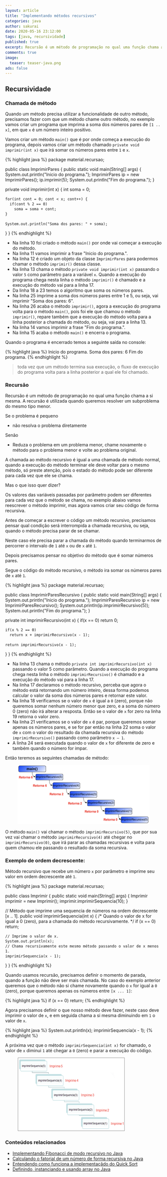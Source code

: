 ```yaml
---
layout: article
title: "Implementando métodos recursivos"
categories: java
author: sakurai
date: 2020-05-16 23:12:00
tags: [java, recursividade]
published: true
excerpt: Recursão é um método de programação no qual uma função chama a si mesma. A recursão é utilizada quando queremos resolver um subproblema do mesmo tipo menor.
comments: true
image:
  teaser: teaser-java.png
ads: false
---
```


## Recursividade

### Chamada de método

Quando um método precisa utilizar a funcionalidade de outro método, precisamos fazer com que um método chame outro método, no exemplo vamos criar um programa que imprima a soma dos números pares de `[1 .. x]`, em que `x` é um número inteiro positivo.

Vamos criar um método `main()` que é por onde começa a execução do programa, depois vamos criar um método chamado `private void imprimir(int x)` que irá somar os números pares entre `1` e `x`.

{% highlight java %}
package material.recursao;

public class ImprimirPares {
  public static void main(String[] args) {
    System.out.println("Inicio do programa.");
    ImprimirPares ip = new ImprimirPares();
    ip.imprimir(5);
    System.out.println("Fim do programa.");
  }

  private void imprimir(int x) {
    int soma = 0;

    for(int cont = 0; cont < x; cont++) {
      if(cont % 2 == 0)
        soma = soma + cont;
    }

    System.out.println("Soma dos pares: " + soma);
  }
}
{% endhighlight %}

- Na linha 10 foi criado o método `main()` por onde vai começar a execução do método.
- Na linha 11 vamos imprimir a frase "Inicio do programa.".
- Na linha 12 é criado um objeto da classe `ImprimirPares` para podermos chamar o método `imprimir()` dessa classe.
- Na linha 13 chama o método `private void imprimir(int x)` passando o valor `5` como parâmetro para a variável `x`. Quando a execução do programa chega nesta linha o método `imprimir()` é chamado e a execução do método vai para a linha 17.
- Da linha 18 a 23 temos o algoritmo que soma os números pares.
- Na linha 25 imprime a soma dos números pares entre 1 e 5, ou seja, vai imprimir "Soma dos pares: 6".
- Na linha 26 acaba o método `imprimir()`, agora a execução do programa volta para o método `main()`, pois foi ele que chamou o método `imprimir()`, repare também que a execução do método volta para a linha posterior a chamada do método, ou seja, vai para a linha 13.
- Na linha 14 vamos imprimir a frase "Fim do programa.".
- Na linha 15 acaba o método `main()` e encerra o programa.

Quando o programa é encerrado temos a seguinte saída no console:

{% highlight java %}
Inicio do programa.
Soma dos pares: 6
Fim do programa.
{% endhighlight %}

> toda vez que um método termina sua execução, o fluxo de execução do programa volta para a linha posterior a qual ele foi chamado.
	
### Recursão

Recursão é um método de programação no qual uma função chama a si mesma. A recursão é utilizada quando queremos resolver um subproblema do mesmo tipo menor.

Se o problema é pequeno
- não resolva o problema diretamente

Senão
- Reduza o problema em um problema menor, chame novamente o método para o problema menor e volte ao problema original.

A chamada ao método recursivo é igual a uma chamada de método normal, quando a execução do método terminar ele deve voltar para o mesmo método, só preste atenção, pois o estado do método pode ser diferente para cada vez que ele se chama.
	
Mas o que isso quer dizer?

Os valores das variáveis passadas por parâmetro podem ser diferentes para cada vez que o método se chama, no exemplo abaixo vamos reescrever o método imprimir, mas agora vamos criar seu código de forma recursiva.

Antes de começar a escrever o código um método recursivo, precisamos pensar qual condição será interrompida a chamada recursiva, ou seja, quando o método precisa parar de se chamar.

Neste caso ele precisa parar a chamada do método quando terminarmos de percorrer o intervalo de `1` até `x` ou de `x` até `1`.

Depois precisamos pensar no objetivo do método que é somar números pares.

Segue o código do método recursivo, o método ira somar os números pares de `x` até `1`.

{% highlight java %}
package material.recursao;

public class ImprimirParesRecursivo {
  public static void main(String[] args) {
    System.out.println("Inicio do programa.");
    ImprimirParesRecursivo ip = new ImprimirParesRecursivo();
    System.out.println(ip.imprimirRecursivo(5));
    System.out.println("Fim do programa.");
  }

  private int imprimirRecursivo(int x) {
    if(x == 0)
      return 0;

    if(x % 2 == 0)
      return x + imprimirRecursivo(x - 1);

    return imprimirRecursivo(x - 1);
  }
}
{% endhighlight %}

- Na linha 13 chama o método `private int imprimirRecursivo(int x)` passando o valor 5 como parâmetro. Quando a execução do programa chega nesta linha o método `imprimirRecursivo()` é chamado e a execução do método vai para a linha 17.
- Na linha 17 declaramos o método recursivo, perceba que agora o método está retornando um número inteiro, dessa forma podemos calcular o valor da soma dos números pares e retornar este valor.
- Na linha 18 verificamos se o valor de `x` é igual a `0` (zero), porque não queremos somar nenhum número menor que zero, e a soma do número 0 (zero) não irá alterar a resposta. Então se o valor de `x` for zero na linha 19 retorna o valor zero.
- Na linha 21 verificamos se o valor de `x` é par, porque queremos somar apenas os números pares, e se for par então na linha 22 soma o valor de `x` com o valor do resultado da chamada recursiva do método `imprimirRecursivo()` passando como parâmetro `x – 1`.
- A linha 24 será executada quando o valor de `x` for diferente de zero e também quando o número for impar.

Então teremos as seguintes chamadas de método:

<figure>
    <a href="/images/2020-05-16-java-recursao-01.png"><img src="/images/2020-05-16-java-recursao-01.png" alt="Chamadas de métodos recursivos para imprimir números pares."></a>
</figure>

O método `main()` vai chamar o método `imprimirRecursivo(5)`, que por sua vez vai chamar o método `imprimirRecursivo(4)` até chegar no `imprimirRecursivo(0)`, que irá parar as chamadas recursivas e volta para quem chamou ele passando o resultado da soma recursiva.

### Exemplo de ordem decrescente:

Método recursivo que recebe um número `x` por parâmetro e imprime seu valor em ordem decrescente até `1`.

{% highlight java %}
package material.recursao;

public class Imprimir {
  public static void main(String[] args) {
    Imprimir imprimir = new Imprimir();
    imprimir.imprimirSequencia(10);
  }
    
  // Método que imprime uma sequencia de números na ordem decrescente [x .. 1].
  public void imprimirSequencia(int x) {
    /* Quando o valor de x for igual a 0 (zero), para a chamada do método
       recursivamente. */
    if (x == 0)
      return;

    // Imprime o valor de x.
    System.out.println(x);
    // Chama recursivamente este mesmo método passando o valor de x menos 1.
    imprimirSequencia(x - 1);
  }
}
{% endhighlight %}

Quando usamos recursão, precisamos definir o momento de parada, quando a função não deve ser mais chamada.
No caso do exemplo anterior queremos que o método não si chame novamente quando o `x` for igual a `0` (zero), porque queremos apenas os números entre `[x ... 1]`:

{% highlight java %}
if (x == 0)
  return;
{% endhighlight %}

Agora precisamos definir o que nosso método deve fazer, neste caso deve imprimir o valor de `x`, e em seguida chama a si mesma diminuindo em `1` o valor de `x`.

{% highlight java %}
System.out.println(x);
imprimirSequencia(x - 1);
{% endhighlight %}

A próxima vez que o método `imprimirSequencia(int x)` for chamado, o valor de `x` diminui `1` até chegar a `0` (zero) e parar a execução do código.

<figure>
    <a href="/images/2020-05-16-java-recursao-02.png"><img src="/images/2020-05-16-java-recursao-02.png" alt="Chamadas de métodos recursivos para imprimir números pares."></a>
</figure>


### Conteúdos relacionados

- [Implementando Fibonacci de modo recursivo no Java](http://www.universidadejava.com.br/java/java-fibonacci/)
- [Calculando o fatorial de um número de forma recursiva no Java](http://www.universidadejava.com.br/java/java-fatorial/)
- [Entendendo como funciona a implementaçãdo do Quick Sort](http://www.universidadejava.com.br/pesquisa_ordenacao/quick-sort/)
- [Definindo, instanciando e usando array no Java](http://www.universidadejava.com.br/java/java-array/)